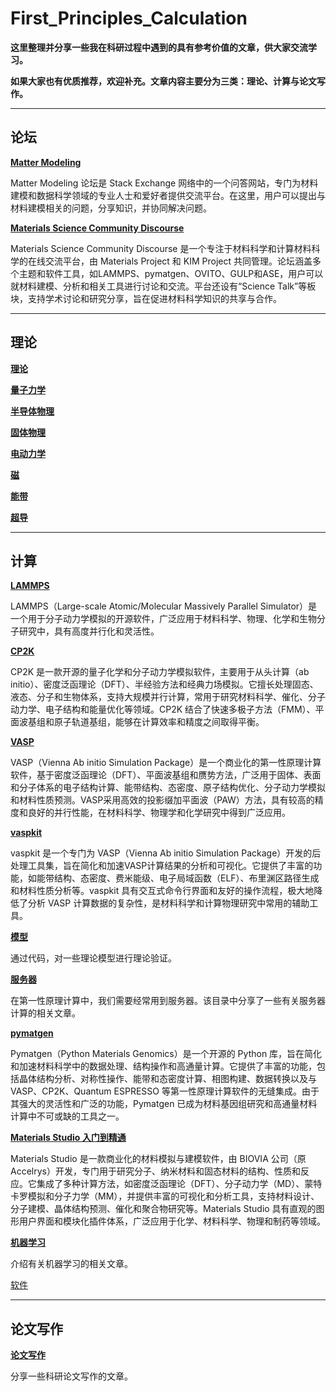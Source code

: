 # First_Principles_Calculation

**这里整理并分享一些我在科研过程中遇到的具有参考价值的文章，供大家交流学习。**

**如果大家也有优质推荐，欢迎补充。文章内容主要分为三类：理论、计算与论文写作。**

---

## 论坛

**[Matter Modeling](https://mattermodeling.stackexchange.com/)**

​Matter Modeling 论坛是 Stack Exchange 网络中的一个问答网站，专门为材料建模和数据科学领域的专业人士和爱好者提供交流平台。​在这里，用户可以提出与材料建模相关的问题，分享知识，并协同解决问题。

**[Materials Science Community Discourse](https://matsci.org/)**

Materials Science Community Discourse 是一个专注于材料科学和计算材料科学的在线交流平台，由 Materials Project 和 KIM Project 共同管理。论坛涵盖多个主题和软件工具，如LAMMPS、pymatgen、OVITO、GULP和ASE，用户可以就材料建模、分析和相关工具进行讨论和交流。平台还设有“Science Talk”等板块，支持学术讨论和研究分享，旨在促进材料科学知识的共享与合作。

---

## 理论

**[理论](理论/理论.md)**

**[量子力学](理论/量子力学.md)**

**[半导体物理](理论/半导体物理.md)**

**[固体物理](理论/固体物理.md)**

**[电动力学](理论/电动力学.md)**

**[磁](理论/磁.md)**

**[能带](理论/能带.md)**

**[超导](理论/超导.md)**

---

## 计算

**[LAMMPS](计算/LAMMPS.md)**

LAMMPS（Large-scale Atomic/Molecular Massively Parallel Simulator）是一个用于分子动力学模拟的开源软件，广泛应用于材料科学、物理、化学和生物分子研究中，具有高度并行化和灵活性。

**[CP2K](计算/CP2K.md)**

CP2K 是一款开源的量子化学和分子动力学模拟软件，主要用于从头计算（ab initio）、密度泛函理论（DFT）、半经验方法和经典力场模拟。它擅长处理固态、液态、分子和生物体系，支持大规模并行计算，常用于研究材料科学、催化、分子动力学、电子结构和能量优化等领域。CP2K 结合了快速多极子方法（FMM）、平面波基组和原子轨道基组，能够在计算效率和精度之间取得平衡。

**[VASP](计算/VASP.md)**

VASP（Vienna Ab initio Simulation Package）是一个商业化的第一性原理计算软件，基于密度泛函理论（DFT）、平面波基组和赝势方法，广泛用于固体、表面和分子体系的电子结构计算、能带结构、态密度、原子结构优化、分子动力学模拟和材料性质预测。VASP采用高效的投影缀加平面波（PAW）方法，具有较高的精度和良好的并行性能，在材料科学、物理学和化学研究中得到广泛应用。

**[vaspkit](计算/vaspkit.md)**

vaspkit 是一个专门为 VASP（Vienna Ab initio Simulation Package）开发的后处理工具集，旨在简化和加速VASP计算结果的分析和可视化。它提供了丰富的功能，如能带结构、态密度、费米能级、电子局域函数（ELF）、布里渊区路径生成和材料性质分析等。vaspkit 具有交互式命令行界面和友好的操作流程，极大地降低了分析 VASP 计算数据的复杂性，是材料科学和计算物理研究中常用的辅助工具。

**[模型](计算/模型.md)**

通过代码，对一些理论模型进行理论验证。

**[服务器](计算/服务器.md)**

在第一性原理计算中，我们需要经常用到服务器。该目录中分享了一些有关服务器计算的相关文章。

**[pymatgen](计算/pymatgen.md)**

Pymatgen（Python Materials Genomics）是一个开源的 Python 库，旨在简化和加速材料科学中的数据处理、结构操作和高通量计算。它提供了丰富的功能，包括晶体结构分析、对称性操作、能带和态密度计算、相图构建、数据转换以及与VASP、CP2K、Quantum ESPRESSO 等第一性原理计算软件的无缝集成。由于其强大的灵活性和广泛的功能，Pymatgen 已成为材料基因组研究和高通量材料计算中不可或缺的工具之一。

**[Materials Studio 入门到精通](计算/Materials_Studio.md)**

Materials Studio 是一款商业化的材料模拟与建模软件，由 BIOVIA 公司（原Accelrys）开发，专门用于研究分子、纳米材料和固态材料的结构、性质和反应。它集成了多种计算方法，如密度泛函理论（DFT）、分子动力学（MD）、蒙特卡罗模拟和分子力学（MM），并提供丰富的可视化和分析工具，支持材料设计、分子建模、晶体结构预测、催化和聚合物研究等。Materials Studio 具有直观的图形用户界面和模块化插件体系，广泛应用于化学、材料科学、物理和制药等领域。

**[机器学习](计算/机器学习.md)**

介绍有关机器学习的相关文章。

[软件](计算/软件.md)

---

## 论文写作

**[论文写作](论文写作/论文写作.md)**

分享一些科研论文写作的文章。



